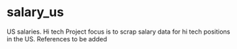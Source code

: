 # salary_us
US salaries.  Hi tech
Project focus is to scrap salary data for hi tech positions in the US.
References to be added
